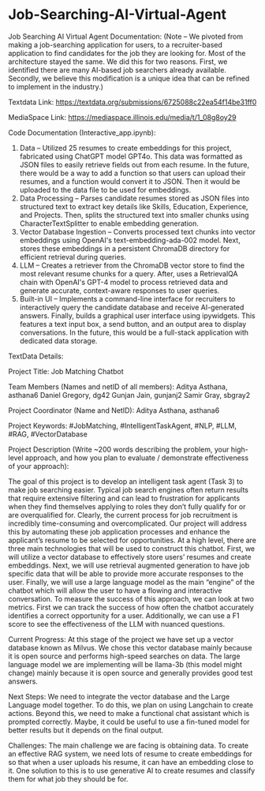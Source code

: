 # Job-Searching-AI-Virtual-Agent

Job Searching AI Virtual Agent Documentation:
(Note – We pivoted from making a job-searching application for users, to a recruiter-based application to find candidates for the job they are looking for. Most of the architecture stayed the same. We did this for two reasons. First, we identified there are many AI-based job searchers already available. Secondly, we believe this modification is a unique idea that can be refined to implement in the industry.)

Textdata Link: https://textdata.org/submissions/6725088c22ea54f14be31ff0

MediaSpace Link: https://mediaspace.illinois.edu/media/t/1_08g8oy29

Code Documentation (Interactive_app.ipynb):
1.	Data – Utilized 25 resumes to create embeddings for this project, fabricated using ChatGPT model GPT4o. This data was formatted as JSON files to easily retrieve fields out from each resume. In the future, there would be a way to add a function so that users can upload their resumes, and a function would convert it to JSON. Then it would be uploaded to the data file to be used for embeddings.
2.	Data Processing – Parses candidate resumes stored as JSON files into structured text to extract key details like Skills, Education, Experience, and Projects. Then, splits the structured text into smaller chunks using CharacterTextSplitter to enable embedding generation.
3.	Vector Database Ingestion – Converts processed text chunks into vector embeddings using OpenAI's text-embedding-ada-002 model. Next, stores these embeddings in a persistent ChromaDB directory for efficient retrieval during queries.
4.	LLM – Creates a retriever from the ChromaDB vector store to find the most relevant resume chunks for a query. After, uses a RetrievalQA chain with OpenAI's GPT-4 model to process retrieved data and generate accurate, context-aware responses to user queries.
5.	Built-in UI – Implements a command-line interface for recruiters to interactively query the candidate database and receive AI-generated answers. Finally, builds a graphical user interface using ipywidgets. This features a text input box, a send button, and an output area to display conversations. In the future, this would be a full-stack application with dedicated data storage.

TextData Details:

Project Title: Job Matching Chatbot

Team Members (Names and netID of all members): Aditya Asthana, asthana6 Daniel Gregory, dg42 Gunjan Jain, gunjanj2 Samir Gray, sbgray2

Project Coordinator (Name and NetID): Aditya Asthana, asthana6

Project Keywords: #JobMatching, #IntelligentTaskAgent, #NLP, #LLM, #RAG, #VectorDatabase

Project Description (Write ~200 words describing the problem, your high-level approach, and how you plan to evaluate / demonstrate effectiveness of your approach):

The goal of this project is to develop an intelligent task agent (Task 3) to make job searching easier. Typical job search engines often return results that require extensive filtering and can lead to frustration for applicants when they find themselves applying to roles they don’t fully qualify for or are overqualified for. Clearly, the current process for job recruitment is incredibly time-consuming and overcomplicated. Our project will address this by automating these job application processes and enhance the applicant’s resume to be selected for opportunities. At a high level, there are three main technologies that will be used to construct this chatbot. First, we will utilize a vector database to effectively store users’ resumes and create embeddings. Next, we will use retrieval augmented generation to have job specific data that will be able to provide more accurate responses to the user. Finally, we will use a large language model as the main “engine” of the chatbot which will allow the user to have a flowing and interactive conversation. To measure the success of this approach, we can look at two metrics. First we can track the success of how often the chatbot accurately identifies a correct opportunity for a user. Additionally, we can use a F1 score to see the effectiveness of the LLM with nuanced questions.

Current Progress: At this stage of the project we have set up a vector database known as Milvus. We chose this vector database mainly because it is open source and performs high-speed searches on data. The large language model we are implementing will be llama-3b (this model might change) mainly because it is open source and generally provides good test answers.

Next Steps: We need to integrate the vector database and the Large Language model together. To do this, we plan on using Langchain to create actions. Beyond this, we need to make a functional chat assistant which is prompted correctly. Maybe, it could be useful to use a fin-tuned model for better results but it depends on the final output.

Challenges: The main challenge we are facing is obtaining data. To create an effective RAG system, we need lots of resume to create embeddings for so that when a user uploads his resume, it can have an embedding close to it. One solution to this is to use generative AI to create resumes and classify them for what job they should be for.
